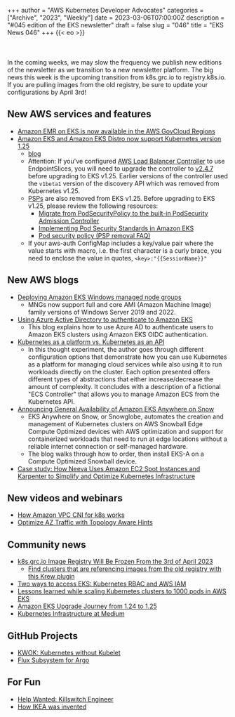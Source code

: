 +++
author = "AWS Kubernetes Developer Advocates"
categories = ["Archive", "2023", "Weekly"]
date = 2023-03-06T07:00:00Z
description = "#045 edition of the EKS newsletter"
draft = false
slug = "046"
title = "EKS News 046"
+++
{{< eo >}}
<br/><br/><br/><br/>
In the coming weeks, we may slow the frequency we publish new editions of the newsletter as we transition to a new newsletter platform. The big news this week is the upcoming transition from k8s.grc.io to registry.k8s.io. If you are pulling images from the old registry, be sure to update your configurations by April 3rd!
## New AWS services and features
* [Amazon EMR on EKS is now available in the AWS GovCloud Regions](https://aws.amazon.com/about-aws/whats-new/2023/02/amazon-emr-eks-available-aws-govloud-us-regions/)
* [Amazon EKS and Amazon EKS Distro now support Kubernetes version 1.25](https://aws.amazon.com/about-aws/whats-new/2023/02/amazon-eks-distro-kubernetes-version-1-25/)
    * [blog](https://aws.amazon.com/blogs/containers/amazon-eks-now-supports-kubernetes-version-1-25/)
    * Attention: If you've configured [AWS Load Balancer Controller](https://github.com/kubernetes-sigs/aws-load-balancer-controller) to use EndpointSlices, you will need to upgrade the controller to [v2.4.7](https://github.com/kubernetes-sigs/aws-load-balancer-controller/releases/tag/v2.4.7) before upgrading to EKS v1.25. Earlier versions of the controller used the `v1beta1` version of the discovery API which was removed from Kubernetes v1.25.
    * [PSPs](https://v1-24.docs.kubernetes.io/docs/concepts/security/pod-security-policy/) are also removed from EKS v1.25. Before upgrading to EKS v1.25, please review the following resources: 
        * [Migrate from PodSecurityPolicy to the built-in PodSecurity Admission Controller](https://kubernetes.io/docs/tasks/configure-pod-container/migrate-from-psp/)
        * [Implementing Pod Security Standards in Amazon EKS](https://aws.amazon.com/blogs/containers/implementing-pod-security-standards-in-amazon-eks/)
        * [Pod security policy (PSP removal FAQ)](https://docs.aws.amazon.com/eks/latest/userguide/pod-security-policy-removal-faq.html)
    * If your aws-auth ConfigMap includes a key/value pair where the value starts with macro, i.e. the first character is a curly brace, you need to enclose the value in quotes, `<key>:"{{SessionName}}"`

## New AWS blogs
* [Deploying Amazon EKS Windows managed node groups](https://aws.amazon.com/blogs/containers/deploying-amazon-eks-windows-managed-node-groups/)
    * MNGs now support full and core AMI (Amazon Machine Image) family versions of Windows Server 2019 and 2022. 
* [Using Azure Active Directory to authenticate to Amazon EKS](https://aws.amazon.com/blogs/containers/using-azure-active-directory-to-authenticate-to-amazon-eks/)
    * This blog explains how to use Azure AD to authenticate users to Amazon EKS clusters using Amazon EKS OIDC authentication.
* [Kubernetes as a platform vs. Kubernetes as an API](https://aws.amazon.com/blogs/containers/kubernetes-as-a-platform-vs-kubernetes-as-an-api-2/)
    * In this thought experiment, the author goes through different configuration options that demonstrate how you can use Kubernetes as a platform for managing cloud services while also using it to run workloads directly on the cluster. Each option presented offers different types of abstractions that either increase/decrease the amount of complexity. It concludes with a description of a fictional "ECS Controller" that allows you to manage Amazon ECS from the Kubernetes API. 
* [Announcing General Availability of Amazon EKS Anywhere on Snow](https://aws.amazon.com/blogs/containers/announcing-general-availability-of-amazon-eks-anywhere-on-snow/)
    * EKS Anywhere on Snow, or Snowglobe, automates the creation and management of Kubernetes clusters on AWS Snowball Edge Compute Optimized devices with AWS optimization and support for containerized workloads that need to run at edge locations without a reliable internet connection or self-managed hardware.
    * The blog walks through how to order, then install EKS-A on a Compute Optimized Snowball device. 
* [Case study: How Neeva Uses Amazon EC2 Spot Instances and Karpenter to Simplify and Optimize Kubernetes Infrastructure](https://aws.amazon.com/solutions/case-studies/neeva-case-study/)

## New videos and webinars
* [How Amazon VPC CNI for k8s works](https://www.youtube.com/watch?v=RBE3yk2UlYA)
* [Optimize AZ Traffic with Topology Aware Hints](https://www.youtube.com/watch?v=KFgE_lNVfz4)

## Community news
* [k8s.grc.io Image Registry Will Be Frozen From the 3rd of April 2023](https://kubernetes.io/blog/2023/02/06/k8s-gcr-io-freeze-announcement/)
    * [Find clusters that are referencing images from the old registry with this Krew plugin](https://groups.google.com/a/kubernetes.io/g/dev/c/Oq8HUQJQkXQ/m/rff9ePAaAQAJ?pli=1)
* [Two ways to access EKS: Kubernetes RBAC and AWS IAM](https://blog.symops.com/2023/02/16/access-eks-rbac-aws-iam/)
* [Lessons learned while scaling Kubernetes clusters to 1000 pods in AWS EKS](https://medium.com/@devopslearning/lesson-learned-while-scaling-kubernetes-cluster-to-1000-pods-in-aws-eks-d2d399152bc2)
* [Amazon EKS Upgrade Journey from 1.24 to 1.25](https://medium.com/@marcincuber/amazon-eks-upgrade-journey-from-1-24-to-1-25-e1bcccc2f384)
* [Kubernetes Infrastructure at Medium](https://medium.com/medium-eng/kubernetes-infrastructure-at-medium-d9e2444932ef)

## GitHub Projects
* [KWOK: Kubernetes without Kubelet](https://kwok.sigs.k8s.io/)
* [Flux Subsystem for Argo](https://flux-subsystem-argo.github.io/website/)

## For Fun
* [Help Wanted: Killswitch Engineer](https://www.linkedin.com/feed/update/urn:li:activity:7034901504171925504/)
* [How IKEA was invented](https://www.youtube.com/watch?v=TSR-jtuVU1c)